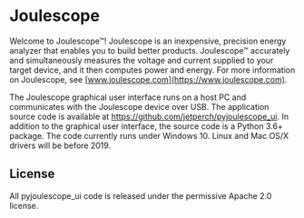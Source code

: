 
# Joulescope

Welcome to Joulescope™!  Joulescope is an inexpensive, precision energy 
analyzer that enables you to build better products. 
Joulescope™ accurately and simultaneously measures the voltage and current 
supplied to your target device, and it then computes power and energy. 
For more information on Joulescope, see 
[www.joulescope.com](https://www.joulescope.com).

The Joulescope graphical user interface runs on a host PC 
and communicates with the Joulescope device over USB.  The application
source code is available at https://github.com/jetperch/pyjoulescope_ui.
In addition to the graphical user interface, the source code is
a Python 3.6+ package.
The code currently runs under Windows 10. 
Linux and Mac OS/X drivers will be before 2019.


## License

All pyjoulescope_ui code is released under the permissive Apache 2.0 license.



